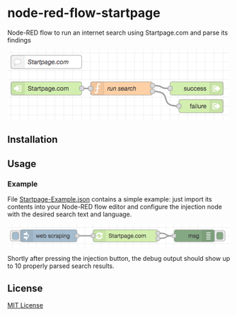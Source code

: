 # node-red-flow-startpage #

Node-RED flow to run an internet search using Startpage.com and parse its findings

![Startpage Flow Screenshot](./Startpage-Flow.png)

## Installation ##

## Usage ##

### Example ###

File [Startpage-Example.json](./Startpage-Example.json) contains a simple example: just import its contents into your Node-RED flow editor and configure the injection node with the desired search text and language.

![Startpage Example Screenshot](./Startpage-Example.png)

Shortly after pressing the injection button, the debug output should show up to 10 properly parsed search results.

## License ##

[MIT License](LICENSE.md)
